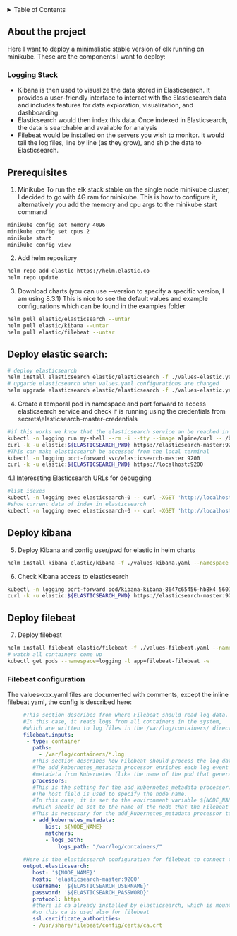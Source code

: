 <!-- TABLE OF CONTENTS -->
<details>
  <summary>Table of Contents</summary>
  <ol>
    <li>
      <a href="#about-the-project">About The Project</a>
    </li>
    <li>
      <a href="#getting-started">Getting Started</a>
    </li>
    <li>
      <a href="#deploy-elastic">Deploy elastic</a>
    </li>
    <li>
      <a href="#deploy-filebeat">Deploy filebeat</a>
    </li>
    <li>
      <a href="#deploy-kibana">Deploy kibana</a>
    </li>
  </ol>
</details>

<!-- ABOUT THE PROJECT -->
## About the project
Here I want to deploy a minimalistic stable version of elk running on 
minikube. These are the components I want to deploy:
###  Logging Stack
- Kibana is then used to visualize the data stored in Elasticsearch. It provides a user-friendly interface to interact with the Elasticsearch data and includes features for data exploration, visualization, and dashboarding.
- Elasticsearch would then index this data. Once indexed in Elasticsearch, the data is searchable and available for analysis
- Filebeat would be installed on the servers you wish to monitor. It would tail the log files, line by line (as they grow), and ship the data to Elasticsearch.

<!-- GETTING STARTED -->
## Prerequisites
1. Minikube
To run the elk stack stable on the single node minikube cluster, I decided to go with 4G ram for minikube.
This is how to configure it, alternatively you add the memory and cpu args to the minikube start command 
```bash
minikube config set memory 4096
minikube config set cpus 2
minikube start
minikube config view
```
2. Add helm repository
```bash
helm repo add elastic https://helm.elastic.co
helm repo update
```
3. Download charts (you can use --version to specify a specific version, I am using 8.3.1)
This is nice to see the default values and example configurations which can be found in the examples folder 
```bash
helm pull elastic/elasticsearch --untar
helm pull elastic/kibana --untar
helm pull elastic/filebeat --untar
```

<!-- DEPLOY ELASTIC -->
## Deploy elastic search:
```bash
# deploy elasticsearch
helm install elasticsearch elastic/elasticsearch -f ./values-elastic.yaml --namespace logging --create-namespace
# upgarde elasticsearch when values.yaml configurations are changed
helm upgrade elasticsearch elastic/elasticsearch -f ./values-elastic.yaml --namespace logging
```
4. Create a temporal pod in namespace and port forward to access elasticsearch service
   and check if is running using the credentials from secrets\elasticsearch-master-credentials
```bash
#if this works we know that the elasticsearch service an be reached in the namespaces by the url
kubectl -n logging run my-shell --rm -i --tty --image alpine/curl -- /bin/sh
curl -k -u elastic:${ELASTICSEARCH_PWD} https://elasticsearch-master:9200/_cluster/health?pretty=true
#This can make elasticsearch be accessed from the local terminal
kubectl -n logging port-forward svc/elasticsearch-master 9200 
curl -k -u elastic:${ELASTICSEARCH_PWD} https://localhost:9200
```
4.1 Interessting Elasticsearch URLs for debugging
```bash
#list idexes
kubectl -n logging exec elasticsearch-0 -- curl -XGET 'http://localhost:9200/_cat/indices?v'
#show current data of index in elasticsearch
kubectl -n logging exec elasticsearch-0 -- curl -XGET 'http://localhost:9200/{$INDEX}/_search?pretty'
```
<!-- DEPLOY KIBANA -->
## Deploy kibana
5. Deploy Kibana and config user/pwd for elastic in helm charts
```bash
helm install kibana elastic/kibana -f ./values-kibana.yaml --namespace logging
```
6. Check Kibana access to elasticsearch
```bash
kubectl -n logging port-forward pod/kibana-kibana-8647c65456-hb8k4 5601:5601
curl -k -u elastic:${ELASTICSEARCH_PWD} https://elasticsearch-master:9200/_cluster/health?pretty=true
```

<!-- DEPLOY FILEBEAT -->
## Deploy filebeat
7. Deploy filebeat
```bash
helm install filebeat elastic/filebeat -f ./values-filebeat.yaml --namespace logging
# watch all containers come up
kubectl get pods --namespace=logging -l app=filebeat-filebeat -w
```
### Filebeat configuration
The values-xxx.yaml files are documented with comments, except the inline filebeat yaml,
the config is described here:
```yaml
     #This section describes from where Filebeat should read log data.
     #In this case, it reads logs from all containers in the system,
     #which are written to log files in the /var/log/containers/ directory.
     filebeat.inputs:
      - type: container
        paths:
          - /var/log/containers/*.log
        #This section describes how Filebeat should process the log data before forwarding it.
        #The add_kubernetes_metadata processor enriches each log event with 
        #metadata from Kubernetes (like the name of the pod that generated the log).
        processors:
        #This is the setting for the add_kubernetes_metadata processor.
        #The host field is used to specify the node name. 
        #In this case, it is set to the environment variable ${NODE_NAME},
        #which should be set to the name of the node that the Filebeat instance is running on.
        #This is necessary for the add_kubernetes_metadata processor to know which node's metadata to fetch.
        - add_kubernetes_metadata:
            host: ${NODE_NAME}
            matchers:
            - logs_path:
                logs_path: "/var/log/containers/"
     
     #Here is the elasticsearch configuration for filebeat to connect to elasticsearch
     output.elasticsearch:
        host: '${NODE_NAME}'
        hosts: 'elasticsearch-master:9200'
        username: '${ELASTICSEARCH_USERNAME}'
        password: '${ELASTICSEARCH_PASSWORD}'
        protocol: https
        #there is ca already installed by elasticsearch, which is mounted by the deamonset,
        #so this ca is used also for filebeat
        ssl.certificate_authorities:
        - /usr/share/filebeat/config/certs/ca.crt
```